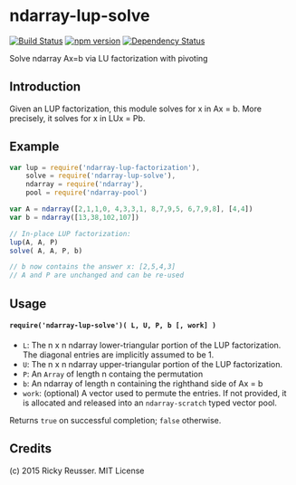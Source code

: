 # ndarray-lup-solve

[![Build Status](https://travis-ci.org/scijs/ndarray-lup-solve.svg?branch=master)](https://travis-ci.org/scijs/ndarray-lup-solve) [![npm version](https://badge.fury.io/js/ndarray-lup-solve.svg)](http://badge.fury.io/js/ndarray-lup-solve)  [![Dependency Status](https://david-dm.org/scijs/ndarray-lup-solve.svg)](https://david-dm.org/scijs/ndarray-lup-solve)

Solve ndarray Ax=b via LU factorization with pivoting

## Introduction

Given an LUP factorization, this module solves for x in Ax = b. More precisely, it solves for x in LUx = Pb.

## Example

```javascript
var lup = require('ndarray-lup-factorization'),
    solve = require('ndarray-lup-solve'),
    ndarray = require('ndarray'),
    pool = require('ndarray-pool')

var A = ndarray([2,1,1,0, 4,3,3,1, 8,7,9,5, 6,7,9,8], [4,4])
var b = ndarray([13,38,102,107])

// In-place LUP factorization:
lup(A, A, P)
solve( A, A, P, b)

// b now contains the answer x: [2,5,4,3]
// A and P are unchanged and can be re-used
```

## Usage

#### `require('ndarray-lup-solve')( L, U, P, b [, work] )`

- `L`: The n x n ndarray lower-triangular portion of the LUP factorization. The diagonal entries are implicitly assumed to be 1.
- `U`: The n x n ndarray upper-triangular portion of the LUP factorization.
- `P`: An `Array` of length n containg the permutation
- `b`: An ndarray of length n containing the righthand side of Ax = b
- `work`: (optional) A vector used to permute the entries. If not provided, it is allocated and released into an `ndarray-scratch` typed vector pool.

Returns `true` on successful completion; `false` otherwise.


## Credits
(c) 2015 Ricky Reusser. MIT License
